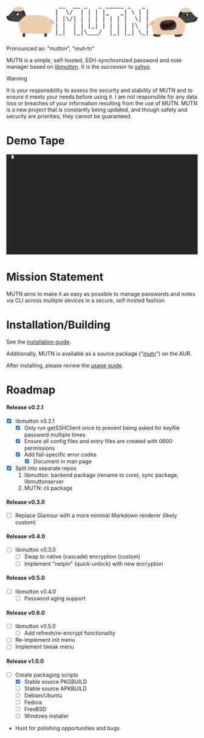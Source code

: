 ![banner](https://raw.githubusercontent.com/rwinkhart/sshyp-labs/main/extra/artwork/MUTN-banner.webp)
---
Pronounced as: "mutton", "muh·tn"

MUTN is a simple, self-hosted, SSH-synchronized password and note manager based on [libmutton](https://github.com/rwinkhart/libmutton). It is the successor to [sshyp](https://github.com/rwinkhart/sshyp).

> [!WARNING]
>It is your responsibility to assess the security and stability of MUTN and to ensure it meets your needs before using it.
>I am not responsible for any data loss or breaches of your information resulting from the use of MUTN.
>MUTN is a new project that is constantly being updated, and though safety and security are priorities, they cannot be guaranteed.

# Demo Tape
![mutn-demo.webp](https://raw.githubusercontent.com/rwinkhart/sshyp-labs/main/extra/mutn-vhs/mutn-demo.webp)

# Mission Statement
MUTN aims to make it as easy as possible to manage passwords and notes via CLI across multiple devices in a secure, self-hosted fashion.

# Installation/Building
See the [installation guide](https://github.com/rwinkhart/MUTN/blob/main/wiki/install.md).

Additionally, MUTN is available as a source package ("[mutn](https://aur.archlinux.org/packages/mutn)") on the AUR.

After installing, please review the [usage guide](https://github.com/rwinkhart/MUTN/blob/main/wiki/usage.md).

# Roadmap
#### Release v0.2.1
- [x] libmutton v0.2.1
    - [x] Only run getSSHClient once to prevent being asked for keyfile password multiple times
    - [x] Ensure all config files and entry files are created with 0600 permissions
    - [x] Add fail-specific error codes
        - [x] Document in man page
- [x] Split into separate repos
    1. libmutton: backend package (rename to core), sync package, libmuttonserver
    3. MUTN: cli package
#### Release v0.3.0
- [ ] Replace Glamour with a more minimal Markdown renderer (likely custom)
#### Release v0.4.0
- [ ] libmutton v0.3.0
    - [ ] Swap to native (cascade) encryption (custom)
    - [ ] Implement "netpin" (quick-unlock) with new encryption
#### Release v0.5.0
- [ ] libmutton v0.4.0
    - [ ] Password aging support
#### Release v0.6.0
- [ ] libmutton v0.5.0
    - [ ] Add refresh/re-encrypt functionality
- [ ] Re-implement init menu
- [ ] Implement tweak menu
#### Release v1.0.0
- [ ] Create packaging scripts
    - [x] Stable source PKGBUILD
    - [ ] Stable source APKBUILD
    - [ ] Debian/Ubuntu
    - [ ] Fedora
    - [ ] FreeBSD
    - [ ] Windows installer
- Hunt for polishing opportunities and bugs
